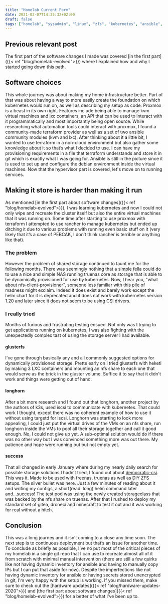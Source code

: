 ```yaml
---
title: "Homelab Current Form"
date: 2021-02-07T14:35:32+02:00
draft: false
tags: ["homelab", "sysadmin", "linux", "zfs", "kubernetes", "ansible", "proxmox", "terraform"]
---
```


## Previous relevant post
The first part of the software changes I made was covered [in the first part]({{< ref "blog/homelab-evolved">}}) where I explained how and why I started going down this path.

## Software choices
This whole journey was about making my home infrastructure better.
Part of that was about having a way to more easily create the foundation on which kubernetes would run on, as well as describing my setup as code.
Proxmox is a beast in its own right. Features include being able to manage kvm virtual machines and lxc containers, an API that can be used to interact with it programmatically and most importantly being open source.
While researching what automation tools could interact with proxmox, I found a community-made terraform provider as well as a set of two ansible community modules (kvm and lxc).
After thinking about it a little bit, I wanted to use terraform in a non-cloud environment but also gather some knowledge about it so that’s what I decided to use.
I can have my provisioning requirements in a file that terraform understands and store it in git which is exactly what I was going for.
Ansible is still in the picture since it is used to set up and configure the debian environment inside the virtual machines.
Now that the hypervisor part is covered, let's move on to running services.

## Making it store is harder than making it run
As mentioned [in the first part about software changes]({{< ref "blog/homelab-evolved">}}), I was learning kubernetes and now I could not only wipe and recreate the cluster itself but also the entire virtual machines that it was running on.
Some time after starting to use proxmox with terraform I attempted to use rancher to manage kubernetes but ended up ditching it due to various problems with running even basic stuff on it (very likely that it’s a case of PEBCAK, I don’t think rancher is terrible or anything like that).

### The problem
However the problem of shared storage continued to taunt me for the following months.
There was seemingly nothing that a simple fella could do to use a nice and simple NAS running truenas core as storage that is able to be dynamically provisioned for use by kubernetes.
Now, I hear you, "what about nfs-client-provisioner", someone less familiar with this pile of madness might exclaim.
Indeed it does exist and barely work except the helm chart for it is deprecated and it does not work with kubernetes version 1.20 and later since it does not seem to be using CSI drivers.

### I really tried
Months of furious and frustrating testing ensued.
Not only was I trying to get applications running on kubernetes, I was also fighting with the unexpectedly complex tast of using the storage server I had available.
#### glusterfs
I've gone through basically any and all commonly suggested options for dynamically provisioned storage.
Prette early on I tried glusterfs with heketi by making 3 LXC containers and mounting an nfs share to each one that would serve as the brick in the gluster volume.
Suffice it to say that it didn't work and things were getting out of hand.
#### longhorn
After a bit more research and I found out that longhorn, another project by the authors of k3s, used iscsi to communicate with kubernetes.
That could work I thought, except there was no coherent example of how to use it without using targetd for iscsi.
Longhorn was starting to look more appealing, I could just put the virtual drives of the VMs on an nfs share, run longhorn inside the VMs to pool all their storage together and call it good enough.
No, I could not give up yet.
A sub-optimal solution would do if there was no other way but I was convinced something more was out there.
My patience and hope were running out but not empty yet.
#### success
That all changed in early January where during my nearly daily search for possible storage solutions I hadn’t tried, I found out about [democratic-csi](https://github.com/democratic-csi/democratic-csi).
This was it. Made to be used with freenas, truenas as well as DIY ZFS setups.
The silver bullet was here.
Just a few minutes of reading about it and writing my configs, a short(read: long) helm command later and...success!
The test pod was using the newly created storageclass that was backed by the nfs share on truenas.
After that I rushed to deploy my standard set of gitea, droneci and minecraft to test it out and it was working for real without a hitch.

## Conclusion
This was a long journey and it isn’t coming to a close any time soon.
The next step is to continuous deployment but that’s an issue for another time.
To conclude as briefly as possible, I’ve no put most of the critical pieces of my homelab in a single git repo that I can use to recreate almost all of it from scratch with minimal manual intervention (there are still a few quirks like not having dynamic inventory for ansible and having to manually copy IPs but I can put that aside for now).
Despite the imperfections like not having dynamic inventory for ansible or having secrets stored unencrypted in git, I'm very happy with the setup is working.
If you missed them, make sure to check out the [hardware updates]({{< ref "blog/hardware-updates-2020">}}) and [the first part about software changes]({{< ref "blog/homelab-evolved">}}) for a better of what I've been up to.
